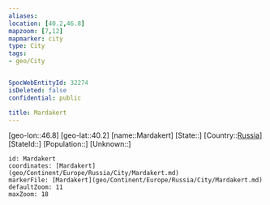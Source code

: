 ```yaml
---
aliases: 
location: [40.2,46.8]
mapzoom: [7,12] 
mapmarker: city 
type: City
tags:
- geo/City


SpocWebEntityId: 32274
isDeleted: false
confidential: public

title: Mardakert
---
```

[geo-lon::46.8]
[geo-lat::40.2]
[name::Mardakert]
[State::]
[Country::[Russia](geo/Continent/Europe/Russia.md)]
[StateId::]
[Population::]
[Unknown::]


```leaflet
id: Mardakert
coordinates: [Mardakert](geo/Continent/Europe/Russia/City/Mardakert.md)
markerFile: [Mardakert](geo/Continent/Europe/Russia/City/Mardakert.md)
defaultZoom: 11 
maxZoom: 18
```


